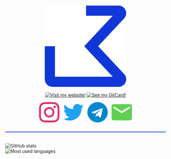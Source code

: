 <p align="center">
  <img src="https://raw.githubusercontent.com/jonaskohl/jonaskohl/master/img/logo.svg">
</p>

<p align="center">
  <a href="https://jonaskohl.de/"><!--
  --><img src="https://static.jonaskohl.de/dynamic_images/badge.php?label=Visit+my+Website%21&fg=%23fff&bg=%231037d8" alt="Visit my website!"><!--
--></a>
  <a href="https://card.jonaskohl.de/c/jonaskohl"><!--
  --><img src="https://static.jonaskohl.de/dynamic_images/badge.php?label=Visit+my+Website%21&fg=%23000&bg=%23e8f044" alt="See my GitCard!"><!--
--></a>
</p>

<p align="center">
  <a href="https://instagram.com/jonaskohl13"><!--
  --><img src="https://raw.githubusercontent.com/jonaskohl/jonaskohl/master/img/socials/instagram.svg" alt="Instagram"><!--
--></a>
  &nbsp;
  <a href="https://twitter.com/jonaskohl13"><!--
  --><img src="https://raw.githubusercontent.com/jonaskohl/jonaskohl/master/img/socials/twitter.svg" alt="Twitter"><!--
--></a>
  &nbsp;
  <a href="https://t.me/jonaskohl"><!--
  --><img src="https://raw.githubusercontent.com/jonaskohl/jonaskohl/master/img/socials/telegram.svg" alt="Telegram"><!--
--></a>
  &nbsp;
  <a href="mailto:hello@jonaskohl.de"><!--
  --><img src="https://raw.githubusercontent.com/jonaskohl/jonaskohl/master/img/socials/email.svg" alt="Email"><!--
--></a>
</p>

<p>
  <img src="https://raw.githubusercontent.com/jonaskohl/jonaskohl/master/img/hr.svg" width=100% height=2 alt="Horizontal break">
  <br><br>
</p>

<p>
  <img alt="GitHub stats" src="https://github-readme-stats.vercel.app/api?username=jonaskohl&&show_icons=true&hide_border=true">
  <br>
  <img alt="Most used languages" src="https://github-readme-stats.vercel.app/api/top-langs/?username=jonaskohl&layout=compact&hide_border=true">
</p>
